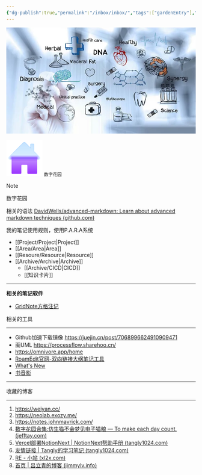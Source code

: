 ```yaml
---
{"dg-publish":true,"permalink":"/inbox/inbox/","tags":["gardenEntry"],"noteIcon":""}
---
```


![](../../img/user/Resoure/digital.png)

![alt text](../../img/home.png) `数字花园`

> [!NOTE]  
> 数字花园

相关的语法 [DavidWells/advanced-markdown: Learn about advanced markdown techniques (github.com)](https://github.com/DavidWells/advanced-markdown)


我的笔记使用规则，使用P.A.R.A系统

* [[Project/Project\|Project]]
* [[Area/Area\|Area]]
* [[Resoure/Resource\|Resource]]
* [[Archive/Archive\|Archive]]
	* [[Archive/CICD\|CICD]]
	* [[知识卡片]]



---
**相关的笔记软件**

* [GridNote方格注记](https://gridnote.cn/#/landing#home)

相关的工具

---

* Github加速下载镜像 https://juejin.cn/post/7068996624910909471
* 画UML https://processflow.sharehoo.cn/
* https://omnivore.app/home
* [RoamEdit官网-双向链接大纲笔记工具](https://roamedit.com/)
* [What's New](https://terrytao.wordpress.com/)
* [书音影](https://neodb.social/)



---

收藏的博客

---

1. https://weiyan.cc/
2. https://neolab.exozy.me/
3. https://notes.johnmavrick.com/
4. [数字花园合集:仿生猫不会梦见电子猫粮 — To make each day count. (jefftay.com)](https://jefftay.com/%E6%95%B0%E5%AD%97%E8%8A%B1%E5%9B%AD%E5%90%88%E9%9B%86)
5. [Vercel部署NotionNext | NotionNext帮助手册 (tangly1024.com)](https://docs.tangly1024.com/article/vercel-deploy-notion-next)
6. [友情链接 | Tangly的学习笔记 (tangly1024.com)](https://blog.tangly1024.com/links)
7. [RE - 小站 (xl2x.com)](https://xl2x.com/)
8. [首页 | 吕立青的博客 (jimmylv.info)](https://blog.jimmylv.info/)